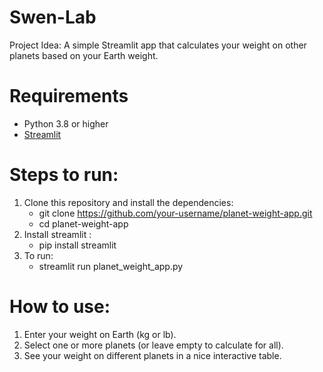 # Swen-Lab

Project Idea: A simple Streamlit app that calculates your weight on other planets based on your Earth weight.

# Requirements
- Python 3.8 or higher
- [Streamlit](https://streamlit.io/)

# Steps to run:
1. Clone this repository and install the dependencies:
   - git clone https://github.com/your-username/planet-weight-app.git
   - cd planet-weight-app
2. Install streamlit :
   - pip install streamlit
3. To run:
   - streamlit run planet_weight_app.py

# How to use:
1. Enter your weight on Earth (kg or lb).
2. Select one or more planets (or leave empty to calculate for all).
3. See your weight on different planets in a nice interactive table.